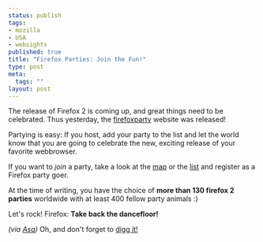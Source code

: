 ```yaml
--- 
status: publish
tags: 
- mozilla
- USA
- websights
published: true
title: "Firefox Parties: Join the Fun!"
type: post
meta: 
  tags: ""
layout: post
---
```

The release of Firefox 2 is coming up, and great things need to be celebrated. Thus yesterday, the <a href="http://www.firefoxparty.com/">firefoxparty</a> website was released!

Partying is easy: If you host, add your party to the list and let the world know that you are going to celebrate the new, exciting release of your favorite webbrowser.

If you want to <em>join</em> a party, take a look at the <a href="http://www.firefoxparty.com/parties/">map</a> or the <a href="http://www.firefoxparty.com/parties/view/all/">list</a> and register as a Firefox party goer.

At the time of writing, you have the choice of <strong>more than 130 firefox 2 parties</strong> worldwide with at least 400 fellow party animals :)

Let's rock! Firefox: <strong>Take back the dancefloor!</strong>

<em>(via <a href="http://weblogs.mozillazine.org/asa/archives/2006/10/party_people.html">Asa</a>)</em> Oh, and don't forget to <a href="http://digg.com/software/Mozilla_plans_dozens_of_simultaneous_Firefox_2_launch_parties_worldwide">digg it!</a>
